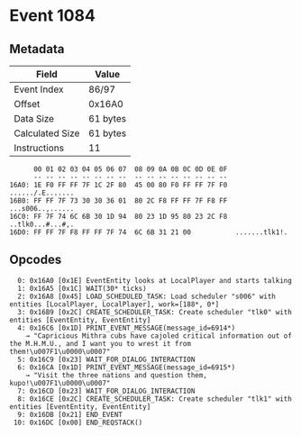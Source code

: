 # Event 1084

## Metadata

| Field           | Value    |
|-----------------|----------|
| Event Index     | 86/97    |
| Offset          | 0x16A0   |
| Data Size       | 61 bytes |
| Calculated Size | 61 bytes |
| Instructions    | 11       |

```
      00 01 02 03 04 05 06 07  08 09 0A 0B 0C 0D 0E 0F
      -- -- -- -- -- -- -- --  -- -- -- -- -- -- -- --
16A0: 1E F0 FF FF 7F 1C 2F 80  45 00 80 F0 FF FF 7F F0  ....../.E.......
16B0: FF FF 7F 73 30 30 36 01  80 2C F8 FF FF 7F F8 FF  ...s006..,......
16C0: FF 7F 74 6C 6B 30 1D 94  80 23 1D 95 80 23 2C F8  ..tlk0...#...#,.
16D0: FF FF 7F F8 FF FF 7F 74  6C 6B 31 21 00           .......tlk1!.   
```

## Opcodes

```
  0: 0x16A0 [0x1E] EventEntity looks at LocalPlayer and starts talking
  1: 0x16A5 [0x1C] WAIT(30* ticks)
  2: 0x16A8 [0x45] LOAD_SCHEDULED_TASK: Load scheduler "s006" with entities [LocalPlayer, LocalPlayer], work=[188*, 0*]
  3: 0x16B9 [0x2C] CREATE_SCHEDULER_TASK: Create scheduler "tlk0" with entities [EventEntity, EventEntity]
  4: 0x16C6 [0x1D] PRINT_EVENT_MESSAGE(message_id=6914*)
    → "Capricious Mithra cubs have cajoled critical information out of the M.H.M.U., and I want you to wrest it from them!\u007F1\u0000\u0007"
  5: 0x16C9 [0x23] WAIT_FOR_DIALOG_INTERACTION
  6: 0x16CA [0x1D] PRINT_EVENT_MESSAGE(message_id=6915*)
    → "Visit the three nations and question them, kupo!\u007F1\u0000\u0007"
  7: 0x16CD [0x23] WAIT_FOR_DIALOG_INTERACTION
  8: 0x16CE [0x2C] CREATE_SCHEDULER_TASK: Create scheduler "tlk1" with entities [EventEntity, EventEntity]
  9: 0x16DB [0x21] END_EVENT
 10: 0x16DC [0x00] END_REQSTACK()
```
